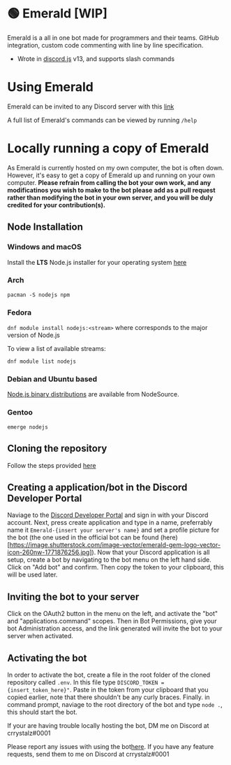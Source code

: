 # 🟢 Emerald [WIP]
Emerald is a all in one bot made for programmers and their teams. GitHub integration, custom code commenting with line by line specification.
* Wrote in [discord.js](https://github.com/discordjs/discord.js) v13, and supports slash commands

# Using Emerald
Emerald can be invited to any Discord server with this [link](https://discord.com/api/oauth2/authorize?client_id=994383308207161434&permissions=8&scope=bot%20applications.commands)

A full list of Emerald's commands can be viewed by running ``/help``

# Locally running a copy of Emerald
As Emerald is currently hosted on my own computer, the bot is often down. However, it's easy to get a copy of Emerald up and running on your own computer. **Please refrain from calling the bot your own work, and any modificatinos you wish to make to the bot please add as a pull request rather than modifying the bot in your own server, and you will be duly credited for your contribution(s).**

## Node Installation
### Windows and macOS

Install the **LTS** Node.js installer for your operating system [here](https://nodejs.org/en/download/)

### Arch

``pacman -S nodejs npm``

### Fedora
``dnf module install nodejs:<stream>`` where <stream> corresponds to the major version of Node.js

To view a list of available streams:

``dnf module list nodejs``

### Debian and Ubuntu based

[Node.js binary distributions](https://github.com/nodesource/distributions/blob/master/README.md) are available from NodeSource.

### Gentoo
``emerge nodejs``

## Cloning the repository
Follow the steps provided [here](https://docs.github.com/en/repositories/creating-and-managing-repositories/cloning-a-repository)

## Creating a application/bot in the Discord Developer Portal
Naviage to the [Discord Developer Portal](https://discord.com/developers/applications) and sign in with your Discord account. Next, press create application and type in a name, preferrably name it ``Emerald-{insert your server's name}`` and set a profile picture for the bot (the one used in the official bot can be found (here)[https://image.shutterstock.com/image-vector/emerald-gem-logo-vector-icon-260nw-1771876256.jpg]). Now that your Discord application is all setup, create a bot by navigating to the bot menu on the left hand side. Click on "Add bot" and confirm. Then copy the token to your clipboard, this will be used later.

## Inviting the bot to your server
Click on the OAuth2 button in the menu on the left, and activate the "bot" and "applications.command" scopes. Then in Bot Permissions, give your bot Administration access, and the link generated will invite the bot to your server when activated.

## Activating the bot
In order to activate the bot, create a file in the root folder of the cloned repository called ``.env``. In this file type ``DISCORD_TOKEN = {insert_token_here}"``. Paste in the token from your clipboard that you copied earlier, note that there shouldn't be any curly braces. Finally. in command prompt, naviage to the root directory of the bot and type ``node .``, this should start the bot.

If your are having trouble locally hosting the bot, DM me on Discord at crrystalz#0001

Please report any issues with using the bot[here](https://github.com/crrystalz/Emerald/issues/new). If you have any feature requests, send them to me on Discord at crrystalz#0001
